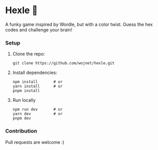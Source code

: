 # Hexle 🎨

A funky game inspired by Wordle, but with a color twist. Guess the hex codes and challenge your brain!

### Setup

1. Clone the repo:

    `git clone https://github.com/wojnet/hexle.git`

2. Install dependencies:

    ```
    npm install       # or
    yarn install      # or
    pnpm install
    ```

3. Run locally

    ```
    npm run dev       # or
    yarn dev          # or
    pnpm dev
    ```

### Contribution

Pull requests are welcome :)